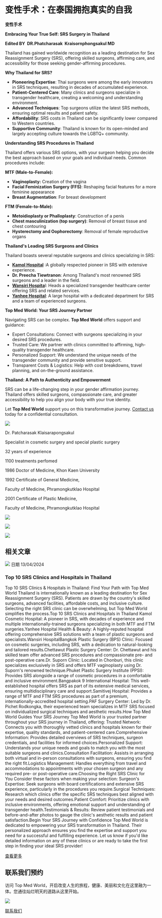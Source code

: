# 变性手术：在泰国拥抱真实的自我

**变性手术**

**Embracing Your True Self: SRS Surgery in Thailand**

**Edited BY  DR.Phatcharasak  Kraisornphongsakul MD**

Thailand has gained worldwide recognition as a leading destination for Sex Reassignment Surgery (SRS), offering skilled surgeons, affirming care, and accessibility for those seeking gender-affirming procedures.

**Why Thailand for SRS?**

-   **Pioneering Expertise**: Thai surgeons were among the early innovators in SRS techniques, resulting in decades of accumulated experience.
-   **Patient-Centered Care**: Many clinics and surgeons specialize in transgender healthcare, creating a welcoming and understanding environment.
-   **Advanced Techniques**: Top surgeons utilize the latest SRS methods, ensuring optimal results and patient safety.
-   **Affordability**: SRS costs in Thailand can be significantly lower compared to Western countries.
-   **Supportive Community**: Thailand is known for its open-minded and largely accepting culture towards the LGBTQ+ community.

**Understanding SRS Procedures in Thailand**

Thailand offers various SRS options, with your surgeon helping you decide the best approach based on your goals and individual needs. Common procedures include:

**MTF (Male-to-Female):**

-   **Vaginoplasty:** Creation of the vagina
-   **Facial Feminization Surgery (FFS)**: Reshaping facial features for a more feminine appearance
-   **Breast Augmentation**: For breast development

**FTM (Female-to-Male):**

-   **Metoidioplasty or Phalloplasty**: Construction of a penis
-   **Chest masculinization (top surgery)**: Removal of breast tissue and chest contouring
-   **Hysterectomy and Oophorectomy**: Removal of female reproductive organs

**Thailand's Leading SRS Surgeons and Clinics**

Thailand boasts several reputable surgeons and clinics specializing in SRS:

-   [**Kamol Hospital**](https://www.kamolhospital.com/th/site/index) :A globally respected pioneer in SRS with extensive experience.
-   **Dr. Preecha Tiewtranon**: Among Thailand's most renowned SRS surgeons and a leader in the field.
-   [**Wansiri Hospita**](https://www.wansirihospital.com/en/)l: Heads a specialized transgender healthcare center offering SRS and related services.
-   [**Yanhee Hospital**](https://th.yanhee.net/): A large hospital with a dedicated department for SRS and a team of experienced surgeons.

**Top Med World: Your SRS Journey Partner**

Navigating SRS can be complex. **Top Med World** offers support and guidance:

-   Expert Consultations: Connect with surgeons specializing in your desired SRS procedures.
-   Trusted Care: We partner with clinics committed to affirming, high-quality transgender healthcare.
-   Personalized Support: We understand the unique needs of the transgender community and provide sensitive support.
-   Transparent Costs & Logistics: Help with cost breakdowns, travel planning, and on-the-ground assistance.

**Thailand: A Path to Authenticity and Empowerment**

SRS can be a life-changing step in your gender affirmation journey. Thailand offers skilled surgeons, compassionate care, and greater accessibility to help you align your body with your true identity.

Let **Top Med World** support you on this transformative journey. [Contact us](http://top-med-world.averyandco.co.th/en/contact-us) today for a confidential consultation.

![](https://topmedworld.com/media/1_1728624645.jpg)

Dr. Patcharasak Klaisarapongsakul

Specialist in cosmetic surgery and special plastic surgery 

32 years of experience

1100 treatments perfomed

1986 Doctor of Medicine, Khon Kaen University

1992 Certificate of General Medicine, 

Faculty of Medicine, Phramongkutklao Hospital

2001 Certificate of Plastic Medicine, 

Faculty of Medicine, Phramongkutklao Hospital

![](https://www.topmedworld.com/images/treatment/gallery/0202407055055549.webp)

![](https://www.topmedworld.com/images/treatment/gallery/1202407055055549.webp)

![](https://www.topmedworld.com/images/treatment/gallery/3202407055055549.webp)

## 相关文章

![](https://www.topmedworld.com/images/articles/articles-cover-image202407173170954.webp) 日期 13/04/2024

### Top 10 SRS Clinics and Hospitals in Thailand

Top 10 SRS Clinics & Hospitals in Thailand: Find Your Path with Top Med World Thailand is internationally known as a leading destination for Sex Reassignment Surgery (SRS). Patients are drawn by the country's skilled surgeons, advanced facilities, affordable costs, and inclusive culture. Selecting the right SRS clinic can be overwhelming, but Top Med World simplifies the process.Top 10 SRS Clinics and Hospitals in Thailand Kamol Cosmetic Hospital: A pioneer in SRS, with decades of experience and multiple internationally-trained surgeons specializing in both MTF and FTM surgeries.Yanhee Hospital Health & Beauty: A highly-reputed hospital offering comprehensive SRS solutions with a team of plastic surgeons and specialists.Wansiri HospitalBangkok Plastic Surgery (BPS) Clinic: Focused on cosmetic surgeries, including SRS, with a dedication to natural-looking and tailored results.Chettawut Plastic Surgery Center: Dr. Chettawut and his skilled team offer advanced SRS procedures and compassionate pre- and post-operative care.Dr. Suporn Clinic: Located in Chonburi, this clinic specializes exclusively in SRS and offers MTF vaginoplasty using Dr. Suporn's renowned technique.Phuket Plastic Surgery Institute (PPSI): Provides SRS alongside a range of cosmetic procedures in a comfortable and inclusive environment.Bangpakok 9 International Hospital: This well-established hospital offers SRS as part of its extensive medical services, ensuring multidisciplinary care and support.Samitivej Hospital: Provides a range of MTF and FTM SRS procedures as part of a premium, internationally-accredited hospital setting.PAF Surgery Center: Led by Dr. Pichet Rodkongka, their experienced team specializes in MTF SRS focused on individualized surgical techniques and aesthetic results.How Top Med World Guides Your SRS Journey Top Med World is your trusted partner throughout your SRS journey in Thailand, offering: Trusted Network: Connects you with thoroughly vetted clinics and hospitals known for their expertise, quality standards, and patient-centered care.Comprehensive Information: Provides detailed overviews of SRS techniques, surgeon credentials, and facilities for informed choices.Personalized Support: Understands your unique needs and goals to match you with the most suitable surgeons and clinics.Consultation Facilitation: Assists in arranging both virtual and in-person consultations with surgeons, ensuring you find the right fit.Logistics Management: Handles everything from travel and accommodations to appointments with your chosen surgeon and any required pre- or post-operative care.Choosing the Right SRS Clinic for You Consider these factors when making your selection: Surgeon's Expertise: Seek surgeons with board certifications and extensive SRS experience, particularly in the procedures you require.Surgical Techniques: Research which clinics offer the specific SRS techniques best aligned with your needs and desired outcomes.Patient Comfort: Prioritize clinics with inclusive environments, offering emotional support and understanding of transgender health.Testimonials & Results: Review patient testimonials and before-and-after photos to gauge the clinic's aesthetic results and patient satisfaction.Begin Your SRS Journey with Confidence Top Med World is dedicated to empowering your SRS transformation in Thailand. Their personalized approach ensures you find the expertise and support you need for a successful and fulfilling experience. Let us know if you'd like detailed information on any of these clinics or are ready to take the first step in finding your ideal SRS provider!

[查看更多](https://www.topmedworld.com/cn/articles/top-10-srs-clinics-and-hospitals-in-thailand)

## 联系我们预约

访问 Top Med World，开启改变人生的旅程，健康、美丽和文化在这里融为一体。您通往灿烂明天的道路从这里开始。

![](https://www.topmedworld.com/images/contact-us/content1-bg-202406226175459.webp)

[联系我们](https://www.topmedworld.com/cn/contact-us)
